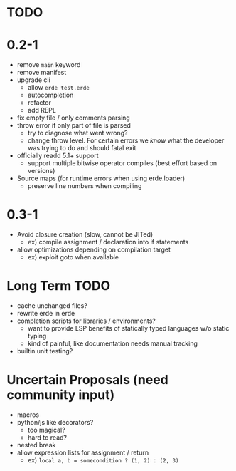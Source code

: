 # TODO

# 0.2-1

- remove `main` keyword
- remove manifest
- upgrade cli
  - allow `erde test.erde`
  - autocompletion
  - refactor
  - add REPL
- fix empty file / only comments parsing
- throw error if only part of file is parsed
  - try to diagnose what went wrong?
  - change throw level. For certain errors we _know_ what the developer was 
    trying to do and should fatal exit
- officially readd 5.1+ support
  - support multiple bitwise operator compiles (best effort based on versions)
- Source maps (for runtime errors when using erde.loader)
  - preserve line numbers when compiling

# 0.3-1

- Avoid closure creation (slow, cannot be JITed)
  - ex) compile assignment / declaration into if statements
- allow optimizations depending on compilation target
  - ex) exploit goto when available

# Long Term TODO

- cache unchanged files?
- rewrite erde in erde
- completion scripts for libraries / environments?
  - want to provide LSP benefits of statically typed languages w/o static typing
  - kind of painful, like documentation needs manual tracking
- builtin unit testing?

# Uncertain Proposals (need community input)

- macros
- python/js like decorators?
  - too magical?
  - hard to read?
- nested break
- allow expression lists for assignment / return
  - ex) `local a, b = somecondition ? (1, 2) : (2, 3)`

